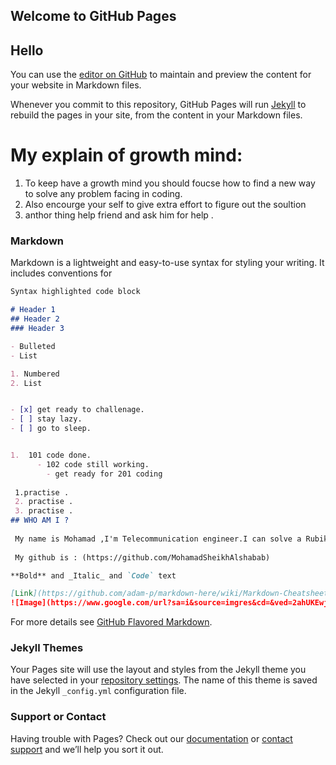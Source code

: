 ## Welcome to GitHub Pages
## Hello
You can use the [editor on GitHub](https://github.com/MohamadSheikhAlshabab/HelloWolrd/edit/master/README.md) to maintain and preview the content for your website in Markdown files.

Whenever you commit to this repository, GitHub Pages will run [Jekyll](https://jekyllrb.com/) to rebuild the pages in your site, from the content in your Markdown files.

# My explain of growth mind:

1. To keep have a growth mind you should foucse how to find a new way to solve any problem facing in coding.
2. Also encourge your self to give extra effort to figure out the soultion
3. anthor thing help friend and ask him for help . 

### Markdown

Markdown is a lightweight and easy-to-use syntax for styling your writing. It includes conventions for

```markdown
Syntax highlighted code block

# Header 1
## Header 2
### Header 3

- Bulleted
- List

1. Numbered
2. List


- [x] get ready to challenage.
- [ ] stay lazy.
- [ ] go to sleep.


1.  101 code done. 
      - 102 code still working.
        - get ready for 201 coding
        
 1.practise .
 2. practise .
 3. practise .
## WHO AM I ?
 
 My name is Mohamad ,I'm Telecommunication engineer.I can solve a Rubik's cube.
 
 My github is : (https://github.com/MohamadSheikhAlshabab)

**Bold** and _Italic_ and `Code` text

[Link](https://github.com/adam-p/markdown-here/wiki/Markdown-Cheatsheet) and 
![Image](https://www.google.com/url?sa=i&source=imgres&cd=&ved=2ahUKEwjat83w7LLnAhWy4YUKHdhSBR4QjRx6BAgBEAQ&url=https%3A%2F%2Ficatcare.org%2Fadvice%2Fthinking-of-getting-a-cat%2F&psig=AOvVaw0i52SzHk6QPlJtbOKaLiDV&ust=1580732310795289)
```

For more details see [GitHub Flavored Markdown](https://guides.github.com/features/mastering-markdown/).

### Jekyll Themes

Your Pages site will use the layout and styles from the Jekyll theme you have selected in your [repository settings](https://github.com/MohamadSheikhAlshabab/HelloWolrd/settings). The name of this theme is saved in the Jekyll `_config.yml` configuration file.

### Support or Contact

Having trouble with Pages? Check out our [documentation](https://help.github.com/categories/github-pages-basics/) or [contact support](https://github.com/contact) and we’ll help you sort it out.
